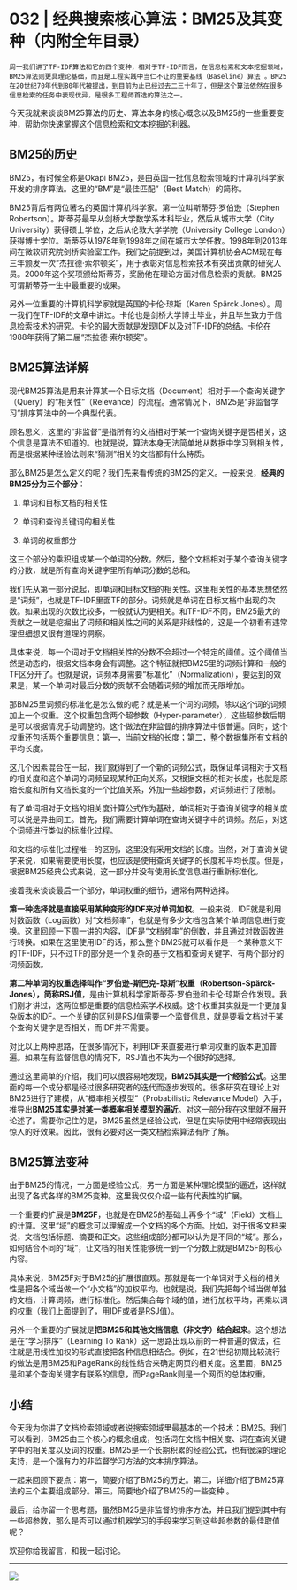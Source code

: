 # 032 | 经典搜索核心算法：BM25及其变种（内附全年目录）

    周一我们讲了TF-IDF算法和它的四个变种，相对于TF-IDF而言，在信息检索和文本挖掘领域，BM25算法则更具理论基础，而且是工程实践中当仁不让的重要基线（Baseline）算法 。BM25在20世纪70年代到80年代被提出，到目前为止已经过去二三十年了，但是这个算法依然在很多信息检索的任务中表现优异，是很多工程师首选的算法之一。

今天我就来谈谈BM25算法的历史、算法本身的核心概念以及BM25的一些重要变种，帮助你快速掌握这个信息检索和文本挖掘的利器。

## BM25的历史

BM25，有时候全称是Okapi BM25，是由英国一批信息检索领域的计算机科学家开发的排序算法。这里的“BM”是“最佳匹配”（Best Match）的简称。

BM25背后有两位著名的英国计算机科学家。第一位叫斯蒂芬·罗伯逊（Stephen Robertson）。斯蒂芬最早从剑桥大学数学系本科毕业，然后从城市大学（City University）获得硕士学位，之后从伦敦大学学院（University College London）获得博士学位。斯蒂芬从1978年到1998年之间在城市大学任教。1998年到2013年间在微软研究院剑桥实验室工作。我们之前提到过，美国计算机协会ACM现在每三年颁发一次“杰拉德·索尔顿奖”，用于表彰对信息检索技术有突出贡献的研究人员。2000年这个奖项颁给斯蒂芬，奖励他在理论方面对信息检索的贡献。BM25可谓斯蒂芬一生中最重要的成果。

另外一位重要的计算机科学家就是英国的卡伦·琼斯（Karen Spärck Jones）。周一我们在TF-IDF的文章中讲过。卡伦也是剑桥大学博士毕业，并且毕生致力于信息检索技术的研究。卡伦的最大贡献是发现IDF以及对TF-IDF的总结。卡伦在1988年获得了第二届“杰拉德·索尔顿奖”。

## BM25算法详解

现代BM25算法是用来计算某一个目标文档（Document）相对于一个查询关键字（Query）的“相关性”（Relevance）的流程。通常情况下，BM25是“非监督学习”排序算法中的一个典型代表。

顾名思义，这里的“非监督”是指所有的文档相对于某一个查询关键字是否相关，这个信息是算法不知道的。也就是说，算法本身无法简单地从数据中学习到相关性，而是根据某种经验法则来“猜测”相关的文档都有什么特质。

那么BM25是怎么定义的呢？我们先来看传统的BM25的定义。一般来说，**经典的BM25分为三个部分**：

1.  单词和目标文档的相关性
    
2.  单词和查询关键词的相关性
    
3.  单词的权重部分
    

这三个部分的乘积组成某一个单词的分数。然后，整个文档相对于某个查询关键字的分数，就是所有查询关键字里所有单词分数的总和。

我们先从第一部分说起，即单词和目标文档的相关性。这里相关性的基本思想依然是“词频”，也就是TF-IDF里面TF的部分。词频就是单词在目标文档中出现的次数。如果出现的次数比较多，一般就认为更相关。和TF-IDF不同，BM25最大的贡献之一就是挖掘出了词频和相关性之间的关系是非线性的，这是一个初看有违常理但细想又很有道理的洞察。

具体来说，每一个词对于文档相关性的分数不会超过一个特定的阈值。这个阈值当然是动态的，根据文档本身会有调整。这个特征就把BM25里的词频计算和一般的TF区分开了。也就是说，词频本身需要“标准化”（Normalization），要达到的效果是，某一个单词对最后分数的贡献不会随着词频的增加而无限增加。

那BM25里词频的标准化是怎么做的呢？就是某一个词的词频，除以这个词的词频加上一个权重。这个权重包含两个超参数（Hyper-parameter），这些超参数后期是可以根据情况手动调整的。这个做法在非监督的排序算法中很普遍。同时，这个权重还包括两个重要信息：第一，当前文档的长度；第二，整个数据集所有文档的平均长度。

这几个因素混合在一起，我们就得到了一个新的词频公式，既保证单词相对于文档的相关度和这个单词的词频呈现某种正向关系，又根据文档的相对长度，也就是原始长度和所有文档长度的一个比值关系，外加一些超参数，对词频进行了限制。

有了单词相对于文档的相关度计算公式作为基础，单词相对于查询关键字的相关度可以说是异曲同工。首先，我们需要计算单词在查询关键字中的词频。然后，对这个词频进行类似的标准化过程。

和文档的标准化过程唯一的区别，这里没有采用文档的长度。当然，对于查询关键字来说，如果需要使用长度，也应该是使用查询关键字的长度和平均长度。但是，根据BM25经典公式来说，这一部分并没有使用长度信息进行重新标准化。

接着我来谈谈最后一个部分，单词权重的细节，通常有两种选择。

**第一种选择就是直接采用某种变形的IDF来对单词加权**。一般来说，IDF就是利用对数函数（Log函数）对“文档频率”，也就是有多少文档包含某个单词信息进行变换。这里回顾一下周一讲的内容，IDF是“文档频率”的倒数，并且通过对数函数进行转换。如果在这里使用IDF的话，那么整个BM25就可以看作是一个某种意义下的TF-IDF，只不过TF的部分是一个复杂的基于文档和查询关键字、有两个部分的词频函数。

**第二种单词的权重选择叫作“罗伯逊-斯巴克-琼斯”权重（Robertson-Spärck-Jones），简称RSJ值**，是由计算机科学家斯蒂芬·罗伯逊和卡伦·琼斯合作发现。我们刚才讲过，这两位都是重要的信息检索学术权威。这个权重其实就是一个更加复杂版本的IDF。一个关键的区别是RSJ值需要一个监督信息，就是要看文档对于某个查询关键字是否相关，而IDF并不需要。

对比以上两种思路，在很多情况下，利用IDF来直接进行单词权重的版本更加普遍。如果在有监督信息的情况下，RSJ值也不失为一个很好的选择。

通过这里简单的介绍，我们可以很容易地发现，**BM25其实是一个经验公式**。这里面的每一个成分都是经过很多研究者的迭代而逐步发现的。很多研究在理论上对BM25进行了建模，从“概率相关模型”（Probabilistic Relevance Model）入手，推导出**BM25其实是对某一类概率相关模型的逼近**。对这一部分我在这里就不展开论述了。需要你记住的是，BM25虽然是经验公式，但是在实际使用中经常表现出惊人的好效果。因此，很有必要对这一类文档检索算法有所了解。

## BM25算法变种

由于BM25的情况，一方面是经验公式，另一方面是某种理论模型的逼近，这样就出现了各式各样的BM25变种。这里我仅仅介绍一些有代表性的扩展。

一个重要的扩展是**BM25F**，也就是在BM25的基础上再多个“域”（Field）文档上的计算。这里“域”的概念可以理解成一个文档的多个方面。比如，对于很多文档来说，文档包括标题、摘要和正文。这些组成部分都可以认为是不同的“域”。那么，如何结合不同的“域”，让文档的相关性能够统一到一个分数上就是BM25F的核心内容。

具体来说，BM25F对于BM25的扩展很直观。那就是每一个单词对于文档的相关性是把各个域当做一个“小文档”的加权平均。也就是说，我们先把每个域当做单独的文档，计算词频，进行标准化。然后集合每个域的值，进行加权平均，再乘以词的权重（我们上面提到了，用IDF或者是RSJ值）。

另外一个重要的扩展就是**把BM25和其他文档信息（非文字）结合起来**。这个想法是在“学习排序”（Learning To Rank）这一思路出现以前的一种普遍的做法，往往就是用线性加权的形式直接把各种信息相结合。例如，在21世纪初期比较流行的做法是用BM25和PageRank的线性结合来确定网页的相关度。这里面，BM25是和某个查询关键字有联系的信息，而PageRank则是一个网页的总体权重。

## 小结

今天我为你讲了文档检索领域或者说搜索领域里最基本的一个技术：BM25。我们可以看到，BM25由三个核心的概念组成，包括词在文档中相关度、词在查询关键字中的相关度以及词的权重。BM25是一个长期积累的经验公式，也有很深的理论支持，是一个强有力的非监督学习方法的文本排序算法。

一起来回顾下要点：第一，简要介绍了BM25的历史。第二，详细介绍了BM25算法的三个主要组成部分。第三，简要地介绍了BM25的一些变种 。

最后，给你留一个思考题，虽然BM25是非监督的排序方法，并且我们提到其中有一些超参数，那么是否可以通过机器学习的手段来学习到这些超参数的最佳取值呢？

欢迎你给我留言，和我一起讨论。

* * *

![](https://static001.geekbang.org/resource/image/5c/08/5c89fe07fe0e5a5f1e4f8491ac592408.jpg)
    